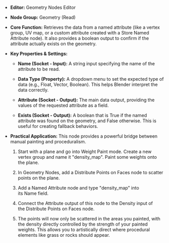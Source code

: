 - **Editor:** Geometry Nodes Editor
    
- **Node Group:** Geometry (Read)
    
- **Core Function:** Retrieves the data from a named attribute (like a vertex group, UV map, or a custom attribute created with a Store Named Attribute node). It also provides a boolean output to confirm if the attribute actually exists on the geometry.
    
- **Key Properties & Settings:**
    
    - **Name (Socket - Input):** A string input specifying the name of the attribute to be read.
        
    - **Data Type (Property):** A dropdown menu to set the expected type of data (e.g., Float, Vector, Boolean). This helps Blender interpret the data correctly.
        
    - **Attribute (Socket - Output):** The main data output, providing the values of the requested attribute as a field.
        
    - **Exists (Socket - Output):** A boolean that is True if the named attribute was found on the geometry, and False otherwise. This is useful for creating fallback behaviors.
        
- **Practical Application:** This node provides a powerful bridge between manual painting and proceduralism.
    
    1. Start with a plane and go into Weight Paint mode. Create a new vertex group and name it "density_map". Paint some weights onto the plane.
        
    2. In Geometry Nodes, add a Distribute Points on Faces node to scatter points on the plane.
        
    3. Add a Named Attribute node and type "density_map" into its Name field.
        
    4. Connect the Attribute output of this node to the Density input of the Distribute Points on Faces node.
        
    5. The points will now only be scattered in the areas you painted, with the density directly controlled by the strength of your painted weights. This allows you to artistically direct where procedural elements like grass or rocks should appear.
